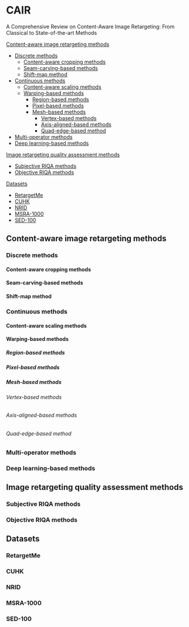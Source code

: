 # CAIR
A Comprehensive Review on Content-Aware Image Retargeting: From Classical to State-of-the-art Methods

[Content-aware image retargeting methods ](#headers1) 
* [Discrete methods](#headers11)  
   * [Content-aware cropping methods](#headers)  
   * [Seam-carving-based methods](#headers)  
   * [Shift-map method](#headers)  
* [Continuous methods](#headers12)  
   * [Content-aware scaling methods](#headers)  
   * [Warping-based methods](#headers)
     * [Region-based methods](#headers)
     * [Pixel-based methods](#headers)
     * [Mesh-based methods](#headers)
       * [Vertex-based methods](#headers)
       * [Axis-aligned-based methods](#headers)
       * [Quad-edge-based method ](#headers)
* [Multi-operator methods](#headers13)
* [Deep learning-based methods](#headers14)
  
[Image retargeting quality assessment methods](#headers2)
* [Subjective RIQA methods](#headers)
* [Objective RIQA methods](#headers)
  
[Datasets](#headers3)
* [RetargetMe](#headers)
* [CUHK](#headers)
* [NRID](#headers)
* [MSRA-1000](#headers)
* [SED-100](#headers)
<a name="headers1">
  
## Content-aware image retargeting methods 
  
### Discrete methods <a name="headers11">
#### Content-aware cropping methods
#### Seam-carving-based methods
#### Shift-map method

<a name="headers12">
  
### Continuous methods
#### Content-aware scaling methods
#### Warping-based methods
##### Region-based methods
##### Pixel-based methods
##### Mesh-based methods
###### Vertex-based methods
###### Axis-aligned-based methods
###### Quad-edge-based method 

<a name="headers13">
  
### Multi-operator methods

<a name="headers14">
  
### Deep learning-based methods

<a name="headers2">
  
## Image retargeting quality assessment methods 
### Subjective RIQA methods
### Objective RIQA methods
  
## Datasets <a name="headers3">
### RetargetMe
### CUHK
### NRID
### MSRA-1000
### SED-100
